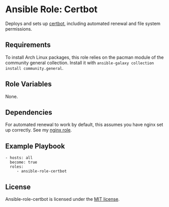 # Ansible Role: Certbot

Deploys and sets up [certbot](https://certbot.eff.org/), including automated renewal and file system permissions.

## Requirements

To install Arch Linux packages, this role relies on the pacman module of the community general collection. Install it with `ansible-galaxy collection install community.general`.

## Role Variables

None.

## Dependencies

For automated renewal to work by default, this assumes you have nginx set up
correctly. See my [nginx role](https://github.com/zaszi/ansible-role-nginx/).

## Example Playbook

    - hosts: all
      become: true
      roles:
         - ansible-role-certbot

## License

Ansible-role-certbot is licensed under the [MIT license](https://github.com/zaszi/ansible-role-certbot/blob/master/LICENSE).
